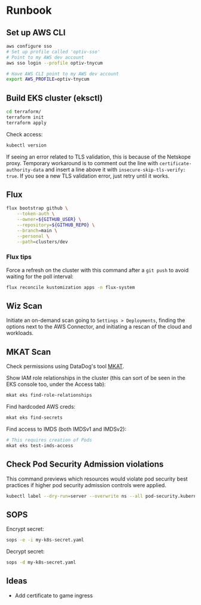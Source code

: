# Runbook

## Set up AWS CLI

```sh
aws configure sso
# Set up profile called 'optiv-sso'
# Point to my AWS dev account
aws sso login --profile optiv-tnycum

# Have AWS CLI point to my AWS dev account
export AWS_PROFILE=optiv-tnycum
```

## Build EKS cluster (eksctl)

```sh
cd terraform/
terraform init
terraform apply
```

Check access:

```sh
kubectl version
```

If seeing an error related to TLS validation, this is because of the Netskope proxy. Temporary workaround is to comment out the line with `certificate-authority-data` and insert a line above it with `insecure-skip-tls-verify: true`. If you see a new TLS validation error, just retry until it works.

## Flux

```sh
flux bootstrap github \
    --token-auth \
    --owner=${GITHUB_USER} \
    --repository=${GITHUB_REPO} \
    --branch=main \
    --personal \
    --path=clusters/dev
```

### Flux tips

Force a refresh on the cluster with this command after a `git push` to avoid waiting for the poll interval:

```sh
flux reconcile kustomization apps -n flux-system
```

## Wiz Scan

Initiate an on-demand scan going to `Settings > Deployments`, finding the options next to the AWS Connector, and initiating a rescan of the cloud and workloads.

## MKAT Scan

Check permissions using DataDog's tool [MKAT](https://github.com/DataDog/managed-kubernetes-auditing-toolkit).

Show IAM role relationships in the cluster (this can sort of be seen in the EKS console too, under the Access tab):

```sh
mkat eks find-role-relationships
```

Find hardcoded AWS creds:

```sh
mkat eks find-secrets
```

Find access to IMDS (both IMDSv1 and IMDSv2):

```sh
# This requires creation of Pods
mkat eks test-imds-access
```

## Check Pod Security Admission violations

This command previews which resources would violate pod security best practices if higher pod security admission controls were applied.

```sh
kubectl label --dry-run=server --overwrite ns --all pod-security.kubernetes.io/enforce=restricted
```

## SOPS

Encrypt secret:

```sh
sops -e -i my-k8s-secret.yaml
```

Decrypt secret:

```sh
sops -d my-k8s-secret.yaml
```

## Ideas

- Add certificate to game ingress
